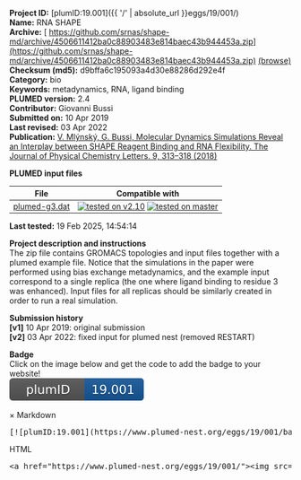 **Project ID:** [plumID:19.001]({{ '/' | absolute_url }}eggs/19/001/)  
**Name:**  RNA SHAPE  
**Archive:** [ https://github.com/srnas/shape-md/archive/4506611412ba0c88903483e814baec43b944453a.zip](https://github.com/srnas/shape-md/archive/4506611412ba0c88903483e814baec43b944453a.zip) [(browse)](https://github.com/srnas/shape-md/tree/4506611412ba0c88903483e814baec43b944453a)  
**Checksum (md5):** d9bffa6c195093a4d30e88286d292e4f  
**Category:**  bio  
**Keywords:**  metadynamics, RNA, ligand binding  
**PLUMED version:**  2.4  
**Contributor:**  Giovanni Bussi  
**Submitted on:** 10 Apr 2019  
**Last revised:** 03 Apr 2022  
**Publication:** [V. Mlýnský, G. Bussi, Molecular Dynamics Simulations Reveal an Interplay between SHAPE Reagent Binding and RNA Flexibility. The Journal of Physical Chemistry Letters. 9, 313–318 (2018)](http://dx.doi.org/10.1021/acs.jpclett.7b02921)  
  
**PLUMED input files**  
  
| File     | Compatible with |  
|:--------:|:--------:|  
| [plumed-g3.dat](./data/plumed-g3.dat.md) |  [![tested on v2.10](https://img.shields.io/badge/v2.10-passing-green.svg)](data/plumed-g3.dat.plumed.stderr) [![tested on master](https://img.shields.io/badge/master-passing-green.svg)](data/plumed-g3.dat.plumed_master.stderr) |  
  
**Last tested:**  19 Feb 2025, 14:54:14
  
**Project description and instructions**  
The zip file contains GROMACS topologies and input files together with a plumed example file. Notice that the simulations in the paper were performed using bias exchange metadynamics, and the example input correspond to a single replica (the one where ligand binding to residue 3 was enhanced). Input files for all replicas should be similarly created in order to run a real simulation.

  
**Submission history**  
**[v1]** 10 Apr 2019: original submission  
**[v2]** 03 Apr 2022: fixed input for plumed nest (removed RESTART)  
  
**Badge**  
Click on the image below and get the code to add the badge to your website!  
<img src="./badge.svg" alt="plumeDnest:19.001" id="myBtn" class="badge">
<div id="myModal" class="modal">
  <div class="modal-content">
    <span class="close">&times;</span>
    Markdown<pre>[![plumID:19.001](https://www.plumed-nest.org/eggs/19/001/badge.svg)](https://www.plumed-nest.org/eggs/19/001/)</pre>
    HTML<pre>&lt;a href="https://www.plumed-nest.org/eggs/19/001/"&gt;&lt;img src="https://www.plumed-nest.org/eggs/19/001/badge.svg" alt="plumID:19.001"&gt;&lt;/a&gt;</pre>
  </div>
</div>
